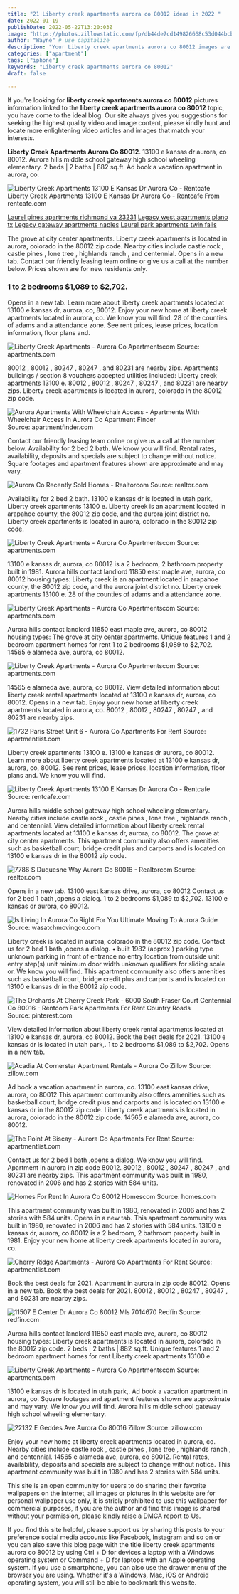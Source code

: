 ```yaml
---
title: "21 Liberty creek apartments aurora co 80012 ideas in 2022 "
date: 2022-01-19
publishDate: 2022-05-22T13:20:03Z
image: "https://photos.zillowstatic.com/fp/db44de7cd149826668c53d044bcb9527-cc_ft_1536.jpg"
author: "Wayne" # use capitalize
description: "Your Liberty creek apartments aurora co 80012 images are ready. Liberty creek apartments aurora co 80012 are a topic that is being searched for and liked by netizens now. You can Find and Download the Liberty creek apartments aurora co 80012 files here. Find and Download all royalty-free vectors."
categories: ["apartment"]
tags: ["iphone"]
keywords: "Liberty creek apartments aurora co 80012"
draft: false

---
```


If you're looking for **liberty creek apartments aurora co 80012** pictures information linked to the **liberty creek apartments aurora co 80012** topic, you have come to the ideal  blog.  Our site always  gives you  suggestions  for seeking  the highest  quality video and image  content, please kindly hunt and locate more enlightening video articles and images  that match your interests.

**Liberty Creek Apartments Aurora Co 80012**. 13100 e kansas dr aurora, co 80012. Aurora hills middle school gateway high school wheeling elementary. 2 beds | 2 baths | 882 sq.ft. Ad book a vacation apartment in aurora, co.

![Liberty Creek Apartments 13100 E Kansas Dr Aurora Co - Rentcafe](https://cdngeneral.rentcafe.com/dmslivecafe/3/1102037/p1077056_01_1_photogallery.jpg?width=850&amp;mode=pad&amp;bgcolor=333333&amp;quality=80 "Liberty Creek Apartments 13100 E Kansas Dr Aurora Co - Rentcafe")
Liberty Creek Apartments 13100 E Kansas Dr Aurora Co - Rentcafe From rentcafe.com

[Laurel pines apartments richmond va 23231](/laurel-pines-apartments-richmond-va-23231/)
[Legacy west apartments plano tx](/legacy-west-apartments-plano-tx/)
[Legacy gateway apartments naples](/legacy-gateway-apartments-naples/)
[Laurel park apartments twin falls](/laurel-park-apartments-twin-falls/)

The grove at city center apartments. Liberty creek apartments is located in aurora, colorado in the 80012 zip code. Nearby cities include castle rock , castle pines , lone tree , highlands ranch , and centennial. Opens in a new tab. Contact our friendly leasing team online or give us a call at the number below. Prices shown are for new residents only.

### 1 to 2 bedrooms $1,089 to $2,702.

Opens in a new tab. Learn more about liberty creek apartments located at 13100 e kansas dr, aurora, co, 80012. Enjoy your new home at liberty creek apartments located in aurora, co. We know you will find. 28 of the counties of adams and a attendance zone. See rent prices, lease prices, location information, floor plans and.


![Liberty Creek Apartments - Aurora Co Apartmentscom](https://images1.apartments.com/i2/uRzSWLdd8ytcEwmY1boKJr0AvJuZodN1TstGPPBa6jI/117/liberty-creek-aurora-co-building-photo.jpg?p=1 "Liberty Creek Apartments - Aurora Co Apartmentscom")
Source: apartments.com

80012 , 80012 , 80247 , 80247 , and 80231 are nearby zips. Apartments buildings / section 8 vouchers accepted utilities included: Liberty creek apartments 13100 e. 80012 , 80012 , 80247 , 80247 , and 80231 are nearby zips. Liberty creek apartments is located in aurora, colorado in the 80012 zip code.

![Aurora Apartments With Wheelchair Access - Apartments With Wheelchair Access In Aurora Co Apartment Finder](https://image1.apartmentfinder.com/i2/FnY76KQLMRdzlBtmQXghRCW74k1Pp0n52mWW8tfq5sA/110/image.jpg "Aurora Apartments With Wheelchair Access - Apartments With Wheelchair Access In Aurora Co Apartment Finder")
Source: apartmentfinder.com

Contact our friendly leasing team online or give us a call at the number below. Availability for 2 bed 2 bath. We know you will find. Rental rates, availability, deposits and specials are subject to change without notice. Square footages and apartment features shown are approximate and may vary.

![Aurora Co Recently Sold Homes - Realtorcom](https://ap.rdcpix.com/931b0da2556da374a2f27068c08f475dl-m1055679089xd-w480_h480_q80.jpg "Aurora Co Recently Sold Homes - Realtorcom")
Source: realtor.com

Availability for 2 bed 2 bath. 13100 e kansas dr is located in utah park,. Liberty creek apartments 13100 e. Liberty creek is an apartment located in arapahoe county, the 80012 zip code, and the aurora joint district no. Liberty creek apartments is located in aurora, colorado in the 80012 zip code.

![Liberty Creek Apartments - Aurora Co Apartmentscom](https://images1.apartments.com/i2/Uxu3b9nCVv4lbZ9bJ0dchBFiafb1Nk8SDl6-KpQqG0Q/117/liberty-creek-aurora-co-building-photo.jpg?p=1 "Liberty Creek Apartments - Aurora Co Apartmentscom")
Source: apartments.com

13100 e kansas dr, aurora, co 80012 is a 2 bedroom, 2 bathroom property built in 1981. Aurora hills contact landlord 11850 east maple ave, aurora, co 80012 housing types: Liberty creek is an apartment located in arapahoe county, the 80012 zip code, and the aurora joint district no. Liberty creek apartments 13100 e. 28 of the counties of adams and a attendance zone.

![Liberty Creek Apartments - Aurora Co Apartmentscom](https://images1.apartments.com/i2/yAIkLSKUZX1yOzIixNudP8Ws_XkXspDIL7q6e4XQZIg/117/liberty-creek-aurora-co-building-photo.jpg?p=1 "Liberty Creek Apartments - Aurora Co Apartmentscom")
Source: apartments.com

Aurora hills contact landlord 11850 east maple ave, aurora, co 80012 housing types: The grove at city center apartments. Unique features 1 and 2 bedroom apartment homes for rent 1 to 2 bedrooms $1,089 to $2,702. 14565 e alameda ave, aurora, co 80012.

![Liberty Creek Apartments - Aurora Co Apartmentscom](https://images1.apartments.com/m2/E3UWksvgBvOcTnZuHYlEdMuWqgc-FyhYCzbCSZlNwYQ/H330W495/liberty-creek-aurora-co-map-image-of-the-property.jpg?p=1 "Liberty Creek Apartments - Aurora Co Apartmentscom")
Source: apartments.com

14565 e alameda ave, aurora, co 80012. View detailed information about liberty creek rental apartments located at 13100 e kansas dr, aurora, co 80012. Opens in a new tab. Enjoy your new home at liberty creek apartments located in aurora, co. 80012 , 80012 , 80247 , 80247 , and 80231 are nearby zips.

![1732 Paris Street Unit 6 - Aurora Co Apartments For Rent](https://res.cloudinary.com/apartmentlist/image/upload/c_fill,dpr_auto,f_auto,g_center,h_415,q_auto,w_640/a5234d2e8b042c73794b23ae01f58424.jpg "1732 Paris Street Unit 6 - Aurora Co Apartments For Rent")
Source: apartmentlist.com

Liberty creek apartments 13100 e. 13100 e kansas dr aurora, co 80012. Learn more about liberty creek apartments located at 13100 e kansas dr, aurora, co, 80012. See rent prices, lease prices, location information, floor plans and. We know you will find.

![Liberty Creek Apartments 13100 E Kansas Dr Aurora Co - Rentcafe](https://cdngeneral.rentcafe.com/dmslivecafe/3/1102037/p1077056_01_1_photogallery.jpg?width=850&amp;mode=pad&amp;bgcolor=333333&amp;quality=80 "Liberty Creek Apartments 13100 E Kansas Dr Aurora Co - Rentcafe")
Source: rentcafe.com

Aurora hills middle school gateway high school wheeling elementary. Nearby cities include castle rock , castle pines , lone tree , highlands ranch , and centennial. View detailed information about liberty creek rental apartments located at 13100 e kansas dr, aurora, co 80012. The grove at city center apartments. This apartment community also offers amenities such as basketball court, bridge credit plus and carports and is located on 13100 e kansas dr in the 80012 zip code.

![7786 S Duquesne Way Aurora Co 80016 - Realtorcom](https://ap.rdcpix.com/7efd210478553c4646c879472f0f078bl-b3285405965xd-w1020_h770_q80.jpg "7786 S Duquesne Way Aurora Co 80016 - Realtorcom")
Source: realtor.com

Opens in a new tab. 13100 east kansas drive, aurora, co 80012 Contact us for 2 bed 1 bath ,opens a dialog. 1 to 2 bedrooms $1,089 to $2,702. 13100 e kansas dr aurora, co 80012.

![Is Living In Aurora Co Right For You Ultimate Moving To Aurora Guide](https://3m1zc81ijesk11ehg82e3msb-wpengine.netdna-ssl.com/wp-content/uploads/2021/03/Living-in-Aurora-CO-Ultimate-Moving-to-Aurora-Guide.jpg "Is Living In Aurora Co Right For You Ultimate Moving To Aurora Guide")
Source: wasatchmovingco.com

Liberty creek is located in aurora, colorado in the 80012 zip code. Contact us for 2 bed 1 bath ,opens a dialog. • built 1982 (approx.) parking type unknown parking in front of entrance no entry location from outside unit entry step(s) unit minimum door width unknown qualifiers for sliding scale or. We know you will find. This apartment community also offers amenities such as basketball court, bridge credit plus and carports and is located on 13100 e kansas dr in the 80012 zip code.

![The Orchards At Cherry Creek Park - 6000 South Fraser Court Centennial Co 80016 - Rentcom Park Apartments For Rent Country Roads](https://i.pinimg.com/originals/50/95/fe/5095fe2071a8d3d13a754e9ff07d3e15.jpg "The Orchards At Cherry Creek Park - 6000 South Fraser Court Centennial Co 80016 - Rentcom Park Apartments For Rent Country Roads")
Source: pinterest.com

View detailed information about liberty creek rental apartments located at 13100 e kansas dr, aurora, co 80012. Book the best deals for 2021. 13100 e kansas dr is located in utah park,. 1 to 2 bedrooms $1,089 to $2,702. Opens in a new tab.

![Acadia At Cornerstar Apartment Rentals - Aurora Co Zillow](https://photos.zillowstatic.com/fp/b3c5665b3b7b8e4e9815ea9e4e2153aa-cc_ft_960.jpg "Acadia At Cornerstar Apartment Rentals - Aurora Co Zillow")
Source: zillow.com

Ad book a vacation apartment in aurora, co. 13100 east kansas drive, aurora, co 80012 This apartment community also offers amenities such as basketball court, bridge credit plus and carports and is located on 13100 e kansas dr in the 80012 zip code. Liberty creek apartments is located in aurora, colorado in the 80012 zip code. 14565 e alameda ave, aurora, co 80012.

![The Point At Biscay - Aurora Co Apartments For Rent](https://res.cloudinary.com/apartmentlist/image/upload/c_fill,dpr_auto,f_auto,g_center,h_415,q_auto,w_640/sef1msldxsifzrzruh38.jpg "The Point At Biscay - Aurora Co Apartments For Rent")
Source: apartmentlist.com

Contact us for 2 bed 1 bath ,opens a dialog. We know you will find. Apartment in aurora in zip code 80012. 80012 , 80012 , 80247 , 80247 , and 80231 are nearby zips. This apartment community was built in 1980, renovated in 2006 and has 2 stories with 584 units.

![Homes For Rent In Aurora Co 80012 Homescom](https://images1.apartments.com/i2/1s0y-poO6IQrR4eSAMI55YfGbuNPuoYtak39w4tJu6I/111/image.jpg "Homes For Rent In Aurora Co 80012 Homescom")
Source: homes.com

This apartment community was built in 1980, renovated in 2006 and has 2 stories with 584 units. Opens in a new tab. This apartment community was built in 1980, renovated in 2006 and has 2 stories with 584 units. 13100 e kansas dr, aurora, co 80012 is a 2 bedroom, 2 bathroom property built in 1981. Enjoy your new home at liberty creek apartments located in aurora, co.

![Cherry Ridge Apartments - Aurora Co Apartments For Rent](https://res.cloudinary.com/apartmentlist/image/upload/c_fill,dpr_auto,f_auto,g_center,h_415,q_auto,w_640/ghrqto2bgdxchf4cg1di.jpg "Cherry Ridge Apartments - Aurora Co Apartments For Rent")
Source: apartmentlist.com

Book the best deals for 2021. Apartment in aurora in zip code 80012. Opens in a new tab. Book the best deals for 2021. 80012 , 80012 , 80247 , 80247 , and 80231 are nearby zips.

![11507 E Center Dr Aurora Co 80012 Mls 7014670 Redfin](https://ssl.cdn-redfin.com/photo/94/mbpaddedwide/670/genMid.7014670_0.jpg "11507 E Center Dr Aurora Co 80012 Mls 7014670 Redfin")
Source: redfin.com

Aurora hills contact landlord 11850 east maple ave, aurora, co 80012 housing types: Liberty creek apartments is located in aurora, colorado in the 80012 zip code. 2 beds | 2 baths | 882 sq.ft. Unique features 1 and 2 bedroom apartment homes for rent Liberty creek apartments 13100 e.

![Liberty Creek Apartments - Aurora Co Apartmentscom](https://images1.apartments.com/i2/yDX-OEqGxTKaN_Jl4h9ZXbHdTdCD5lWAgilvQbKlQTU/111/liberty-creek-aurora-co-primary-photo.jpg "Liberty Creek Apartments - Aurora Co Apartmentscom")
Source: apartments.com

13100 e kansas dr is located in utah park,. Ad book a vacation apartment in aurora, co. Square footages and apartment features shown are approximate and may vary. We know you will find. Aurora hills middle school gateway high school wheeling elementary.

![22132 E Geddes Ave Aurora Co 80016 Zillow](https://photos.zillowstatic.com/fp/db44de7cd149826668c53d044bcb9527-cc_ft_1536.jpg "22132 E Geddes Ave Aurora Co 80016 Zillow")
Source: zillow.com

Enjoy your new home at liberty creek apartments located in aurora, co. Nearby cities include castle rock , castle pines , lone tree , highlands ranch , and centennial. 14565 e alameda ave, aurora, co 80012. Rental rates, availability, deposits and specials are subject to change without notice. This apartment community was built in 1980 and has 2 stories with 584 units.

This site is an open community for users to do sharing their favorite wallpapers on the internet, all images or pictures in this website are for personal wallpaper use only, it is stricly prohibited to use this wallpaper for commercial purposes, if you are the author and find this image is shared without your permission, please kindly raise a DMCA report to Us.

If you find this site helpful, please support us by sharing this posts to your preference social media accounts like Facebook, Instagram and so on or you can also save this blog page with the title liberty creek apartments aurora co 80012 by using Ctrl + D for devices a laptop with a Windows operating system or Command + D for laptops with an Apple operating system. If you use a smartphone, you can also use the drawer menu of the browser you are using. Whether it's a Windows, Mac, iOS or Android operating system, you will still be able to bookmark this website.
